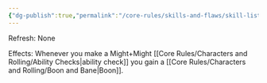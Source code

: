```yaml
---
{"dg-publish":true,"permalink":"/core-rules/skills-and-flaws/skill-list/might/rank-1/mighty/"}
---
```


Refresh: None

Effects:
Whenever you make a Might+Might [[Core Rules/Characters and Rolling/Ability Checks\|ability check]] you gain a [[Core Rules/Characters and Rolling/Boon and Bane\|Boon]].

